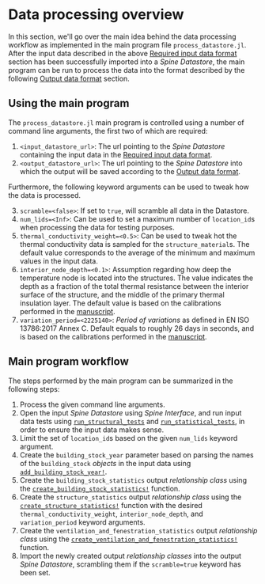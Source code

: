 # Data processing overview

In this section, we'll go over the main idea behind the data processing workflow
as implemented in the main program file `process_datastore.jl`.
After the input data described in the above [Required input data format](@ref)
section has been successfully imported into a *Spine Datastore*,
the main program can be run to process the data into
the format described by the following [Output data format](@ref) section.


## Using the main program

The `process_datastore.jl` main program is controlled using a number of
command line arguments, the first two of which are required:

1. `<input_datastore_url>`: The url pointing to the *Spine Datastore* containing the input data in the [Required input data format](@ref).
2. `<output_datastore_url>`: The url pointing to the *Spine Datastore* into which the output will be saved according to the [Output data format](@ref).

Furthermore, the following keyword arguments can be used to tweak how the data is processed.

3. `scramble=<false>`: If set to `true`, will scramble all data in the Datastore.
4. `num_lids=<Inf>`: Can be used to set a maximum number of `location_id`s when processing the data for testing purposes.
5. `thermal_conductivity_weight=<0.5>`: Can be used to tweak hot the thermal conductivity data is sampled for the `structure_material`s. The default value corresponds to the average of the minimum and maximum values in the input data.
6. `interior_node_depth=<0.1>`: Assumption regarding how deep the temperature node is located into the structures. The value indicates the depth as a fraction of the total thermal resistance between the interior surface of the structure, and the middle of the primary thermal insulation layer. The default value is based on the calibrations performed in the [manuscript](https://cris.vtt.fi/en/publications/sensitivity-of-a-simple-lumped-capacitance-building-thermal-model).
7. `variation_period=<2225140>`: *Period of variations* as defined in EN ISO 13786:2017 Annex C. Default equals to roughly 26 days in seconds, and is based on the calibrations performed in the [manuscript](https://cris.vtt.fi/en/publications/sensitivity-of-a-simple-lumped-capacitance-building-thermal-model).


## Main program workflow

The steps performed by the main program can be summarized in the following steps:

1. Process the given command line arguments.
2. Open the input *Spine Datastore* using *Spine Interface*, and run input data tests using [`run_structural_tests`](@ref) and [`run_statistical_tests`](@ref), in order to ensure the input data makes sense.
3. Limit the set of `location_id`s based on the given `num_lids` keyword argument.
4. Create the `building_stock_year` parameter based on parsing the names of the `building_stock` *objects* in the input data using [`add_building_stock_year!`](@ref).
5. Create the `building_stock_statistics` output *relationship class* using the [`create_building_stock_statistics!`](@ref) function.
6. Create the `structure_statistics` output *relationship class* using the [`create_structure_statistics!`](@ref) function with the desired `thermal_conductivity_weight`, `interior_node_depth`, and `variation_period` keyword arguments.
7. Create the `ventilation_and_fenestration_statistics` output *relationship class* using the [`create_ventilation_and_fenestration_statistics!`](@ref) function.
8. Import the newly created output *relationship classes* into the output *Spine Datastore*, scrambling them if the `scramble=true` keyword has been set.